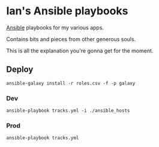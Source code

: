 # Ian's Ansible playbooks #

[Ansible](http://www.ansibleworks.com/) playbooks for my various apps.

Contains bits and pieces from other generous souls.

This is all the explanation you're gonna get for the moment.

## Deploy ##

    ansible-galaxy install -r roles.csv -f -p galaxy

### Dev ###

    ansible-playbook tracks.yml -i ./ansible_hosts

### Prod ###

    ansible-playbook tracks.yml
